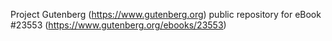 Project Gutenberg (https://www.gutenberg.org) public repository for eBook #23553 (https://www.gutenberg.org/ebooks/23553)
